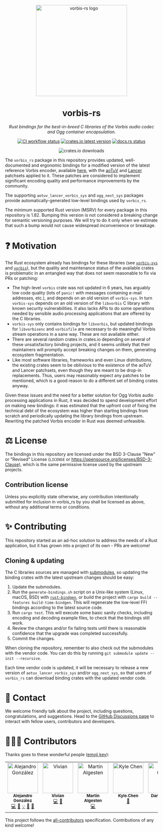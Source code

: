 <div align="center">
<img src="https://github.com/ComunidadAylas/vorbis-rs/assets/7822554/c12d850c-8924-41fa-b2f3-9d00e18bd7bc" alt="vorbis-rs logo" width="300" height="300">
<h1>vorbis-rs</h1>

<i>Rust bindings for the best-in-breed C libraries of the Vorbis audio codec and
Ogg container encapsulation.</i>

<a href="https://github.com/ComunidadAylas/vorbis-rs/actions?query=workflow%3ACI"><img alt="CI workflow status"
src="https://github.com/ComunidadAylas/vorbis-rs/actions/workflows/ci.yml/badge.svg"></a>
<a href="https://crates.io/crates/vorbis_rs"><img alt="crates.io latest version" src="https://img.shields.io/crates/v/vorbis_rs"></a>
<a href="https://docs.rs/vorbis_rs"><img alt="docs.rs status" src="https://img.shields.io/docsrs/vorbis_rs?label=docs.rs"></a>

<img alt="crates.io downloads" src="https://img.shields.io/crates/d/vorbis_rs?label=crates.io%20downloads">
</div>

The `vorbis_rs` package in this repository provides updated, well-documented and
ergonomic bindings for a modified version of the latest reference Vorbis
encoder, available [here](https://github.com/enzo1982/vorbis-aotuv-lancer), with
the [aoTuV](https://github.com/AO-Yumi/vorbis_aotuv) and
[Lancer](https://web.archive.org/web/20160408055651/http://homepage3.nifty.com/blacksword/index.htm)
patchsets applied to it. These patches are considered to implement significant
encoding quality and performance improvements by the community.

The supporting `aotuv_lancer_vorbis_sys` and `ogg_next_sys` packages provide
automatically-generated low-level bindings used by `vorbis_rs`.

The minimum supported Rust version (MSRV) for every package in this repository
is 1.82. Bumping this version is not considered a breaking change for semantic
versioning purposes. We will try to do it only when we estimate that such a bump
would not cause widespread inconvenience or breakage.

# ❓ Motivation

The Rust ecosystem already has bindings for these libraries (see
[`vorbis-sys`](https://crates.io/crates/vorbis-sys) and
[`vorbis`](https://crates.io/crates/vorbis)), but the quality and maintenance
status of the available crates is problematic in an entangled way that does not
seem reasonable to fix via PRs or patching:

- The high-level `vorbis` crate was not updated in 6 years, has arguably low
  code quality (lots of `panic!` with messages containing e-mail addresses,
  etc.), and depends on an old version of `vorbis-sys`. In turn `vorbis-sys`
  depends on an old version of the `libvorbis` C library with known security
  vulnerabilities. It also lacks APIs to do some operations needed by sensible
  audio processing applications that are offered by the C libraries.
- `vorbis-sys` only contains bindings for `libvorbis`, but updated bindings for
  `libvorbisenc` and `vorbisfile` are necessary to do meaningful Vorbis stream
  operations in a sane way. These are not available either.
- There are several random crates in crates.io depending on several of these
  unsatisfactory binding projects, and it seems unlikely that their maintainers
  will promptly accept breaking changes on them, generating ecosystem
  fragmentation.
- Like most software libraries, frameworks and even Linux distributions, the
  existing crates seem to be oblivious to the existence of the aoTuV and Lancer
  patchsets, even though they are meant to be drop-in replacements. Thus, users
  may reasonably expect any patches to be mentioned, which is a good reason to
  do a different set of binding crates anyway.

Given these issues and the need for a better solution for Ogg Vorbis audio
processing applications in Rust, it was decided to spend development effort on
making new bindings: it was estimated that the upfront cost of fixing the
technical debt of the ecosystem was higher than starting bindings from scratch
and periodically updating the library bindings from upstream. Rewriting the
patched Vorbis encoder in Rust was deemed unfeasible.

# ⚖️ License

The bindings in this repository are licensed under the BSD 3-Clause "New" or
"Revised" License (`LICENSE` or https://opensource.org/licenses/BSD-3-Clause),
which is the same permissive license used by the upstream projects.

## Contribution license

Unless you explicitly state otherwise, any contribution intentionally submitted
for inclusion in vorbis_rs by you shall be licensed as above, without any
additional terms or conditions.

# ✨ Contributing

This repository started as an ad-hoc solution to address the needs of a Rust
application, but it has grown into a project of its own - PRs are welcome!

## Cloning & updating

The C libraries sources are managed with
[submodules](https://git-scm.com/book/en/v2/Git-Tools-Submodules), so updating
the binding crates with the latest upstream changes should be easy:

1. Update the submodules.
2. Run the `generate-bindings.sh` script on a Unix-like system (Linux, macOS,
   BSD) with
   [`rust-bindgen`](https://rust-lang.github.io/rust-bindgen/command-line-usage.html),
   or build the project with `cargo build --features build-time-bindgen`. This
   will regenerate the low-level FFI bindings according to the latest source
   code.
3. Run `cargo test`. This will execute some basic sanity checks, including
   encoding and decoding example files, to check that the bindings still work.
4. Review the changes and/or fix failing tests until there is reasonable
   confidence that the upgrade was completed successfully.
5. Commit the changes.

When cloning the repository, remember to also check out the submodules with the
vendor code. You can do this by running `git submodule update --init --recursive`.

Each time vendor code is updated, it will be necessary to release a new version
of `aotuv_lancer_vorbis_sys` and/or `ogg_next_sys`, so that users of `vorbis_rs`
can download binding crates with the updated vendor code.

# 🤝 Contact

We welcome friendly talk about the project, including questions,
congratulations, and suggestions. Head to the [GitHub Discussions
page](https://github.com/ComunidadAylas/vorbis-rs/discussions) to interact with
fellow users, contributors and developers.

# 🧑‍🤝‍🧑 Contributors

Thanks goes to these wonderful people ([emoji key](https://allcontributors.org/docs/en/emoji-key)):

<!-- ALL-CONTRIBUTORS-LIST:START - Do not remove or modify this section -->
<!-- prettier-ignore-start -->
<!-- markdownlint-disable -->
<table>
  <tbody>
    <tr>
      <td align="center" valign="top" width="14.28%"><a href="https://github.com/AlexTMjugador"><img src="https://avatars.githubusercontent.com/u/7822554?v=4?s=100" width="100px;" alt="Alejandro González"/><br /><sub><b>Alejandro González</b></sub></a><br /><a href="https://github.com/ComunidadAylas/vorbis-rs/commits?author=AlexTMjugador" title="Code">💻</a> <a href="https://github.com/ComunidadAylas/vorbis-rs/commits?author=AlexTMjugador" title="Documentation">📖</a> <a href="#example-AlexTMjugador" title="Examples">💡</a> <a href="#maintenance-AlexTMjugador" title="Maintenance">🚧</a> <a href="#projectManagement-AlexTMjugador" title="Project Management">📆</a></td>
      <td align="center" valign="top" width="14.28%"><a href="https://github.com/vivyir"><img src="https://avatars.githubusercontent.com/u/67435287?v=4?s=100" width="100px;" alt="Vivian"/><br /><sub><b>Vivian</b></sub></a><br /><a href="https://github.com/ComunidadAylas/vorbis-rs/commits?author=vivyir" title="Code">💻</a> <a href="#ideas-vivyir" title="Ideas, Planning, & Feedback">🤔</a></td>
      <td align="center" valign="top" width="14.28%"><a href="https://dulc.es/@martin"><img src="https://avatars.githubusercontent.com/u/227204?v=4?s=100" width="100px;" alt="Martin Algesten"/><br /><sub><b>Martin Algesten</b></sub></a><br /><a href="https://github.com/ComunidadAylas/vorbis-rs/commits?author=algesten" title="Code">💻</a></td>
      <td align="center" valign="top" width="14.28%"><a href="https://github.com/astral4"><img src="https://avatars.githubusercontent.com/u/88992929?v=4?s=100" width="100px;" alt="Kyle Chen"/><br /><sub><b>Kyle Chen</b></sub></a><br /><a href="#ideas-astral4" title="Ideas, Planning, & Feedback">🤔</a></td>
      <td align="center" valign="top" width="14.28%"><a href="https://mastodon.gamedev.place/@daniel_collin"><img src="https://avatars.githubusercontent.com/u/350822?v=4?s=100" width="100px;" alt="Daniel Collin"/><br /><sub><b>Daniel Collin</b></sub></a><br /><a href="https://github.com/ComunidadAylas/vorbis-rs/issues?q=author%3Aemoon" title="Bug reports">🐛</a></td>
    </tr>
  </tbody>
</table>

<!-- markdownlint-restore -->
<!-- prettier-ignore-end -->

<!-- ALL-CONTRIBUTORS-LIST:END -->

This project follows the
[all-contributors](https://github.com/all-contributors/all-contributors)
specification. Contributions of any kind welcome!
